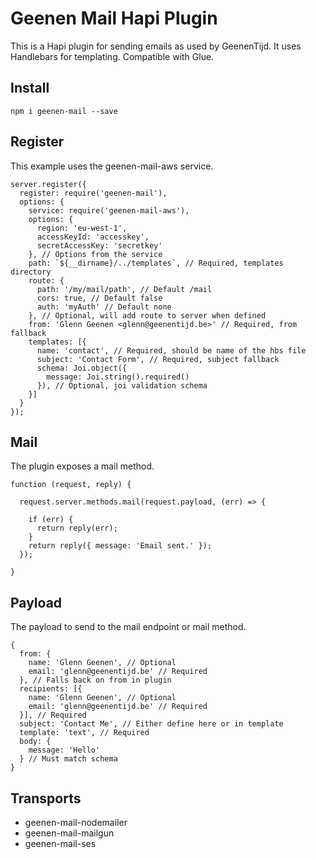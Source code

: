 # Geenen Mail Hapi Plugin

This is a Hapi plugin for sending emails as used by GeenenTijd. It uses Handlebars for templating. Compatible with Glue.

## Install

```
npm i geenen-mail --save
```

## Register

This example uses the geenen-mail-aws service.

```
server.register({
  register: require('geenen-mail'),
  options: {
    service: require('geenen-mail-aws'),
    options: {
      region: 'eu-west-1',
      accessKeyId: 'accesskey',
      secretAccessKey: 'secretkey'
    }, // Options from the service
    path: `${__dirname}/../templates`, // Required, templates directory
    route: {
      path: '/my/mail/path', // Default /mail
      cors: true, // Default false
      auth: 'myAuth' // Default none
    }, // Optional, will add route to server when defined
    from: 'Glenn Geenen <glenn@geenentijd.be>' // Required, from fallback
    templates: [{
      name: 'contact', // Required, should be name of the hbs file
      subject: 'Contact Form', // Required, subject fallback
      schema: Joi.object({
        message: Joi.string().required()
      }), // Optional, joi validation schema
    }]
  }
});
```

## Mail

The plugin exposes a mail method.

```
function (request, reply) {

  request.server.methods.mail(request.payload, (err) => {

    if (err) {
      return reply(err);
    }
    return reply({ message: 'Email sent.' });
  });

}
```

## Payload

The payload to send to the mail endpoint or mail method.

```
{
  from: {
    name: 'Glenn Geenen', // Optional
    email: 'glenn@geenentijd.be' // Required
  }, // Falls back on from in plugin
  recipients: [{
    name: 'Glenn Geenen', // Optional
    email: 'glenn@geenentijd.be' // Required
  }], // Required
  subject: 'Contact Me', // Either define here or in template
  template: 'text', // Required
  body: {
    message: 'Hello'
  } // Must match schema
}
```

## Transports

- geenen-mail-nodemailer
- geenen-mail-mailgun
- geenen-mail-ses
